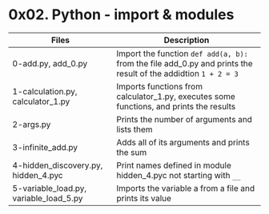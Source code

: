 # 0x02. Python - import & modules

|Files|Description|
|---|---|
|0-add.py, add_0.py| Import the function ```def add(a, b):``` from the file add_0.py and prints the result of the addidtion ```1 + 2 = 3```|
|1-calculation.py, calculator_1.py| Imports functions from calculator_1.py, executes some functions, and prints the results|
|2-args.py| Prints the number of arguments and lists them|
|3-infinite_add.py| Adds all of its arguments and prints the sum|
|4-hidden_discovery.py, hidden_4.pyc| Print names defined in module hidden_4.pyc not starting with ```__```|
|5-variable_load.py, variable_load_5.py| Imports the variable a from a file and prints its value|